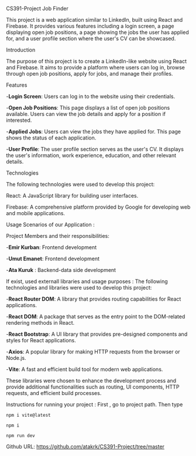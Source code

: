 CS391-Project
Job Finder

This project is a web application similar to LinkedIn, built using React and Firebase. It provides various features including a login screen, a page displaying open job positions, a page showing the jobs the user has applied for, and a user profile section where the user's CV can be showcased.

Introduction

The purpose of this project is to create a LinkedIn-like website using React and Firebase. It aims to provide a platform where users can log in, browse through open job positions, apply for jobs, and manage their profiles.

Features

-**Login Screen**: Users can log in to the website using their credentials.

-**Open Job Positions**: This page displays a list of open job positions available. Users can view the job details and apply for a position if interested.

-**Applied Jobs**: Users can view the jobs they have applied for. This page shows the status of each application.

-**User Profile**: The user profile section serves as the user's CV. It displays the user's information, work experience, education, and other relevant details.

Technologies

The following technologies were used to develop this project:

React: A JavaScript library for building user interfaces.

Firebase: A comprehensive platform provided by Google for developing web and mobile applications.

Usage Scenarios of our Application :

Project Members and their responsibilities:

-**Emir Kurban**: Frontend development 

-**Umut Emanet**: Frontend development 

-**Ata Kuruk** : Backend-data side development


If exist, used externall libraries and usage purposes : The following technologies and libraries were used to develop this project:

-**React Router DOM**: A library that provides routing capabilities for React applications.

-**React DOM**: A package that serves as the entry point to the DOM-related rendering methods in React.

-**React Bootstrap**: A UI library that provides pre-designed components and styles for React applications.

-**Axios**: A popular library for making HTTP requests from the browser or Node.js.

-**Vite**: A fast and efficient build tool for modern web applications.

These libraries were chosen to enhance the development process and provide additional functionalities such as routing, UI components, HTTP requests, and efficient build processes.

Instructions for running your project : First , go to project path. Then type
```
npm i vite@latest

npm i

npm run dev
```
Github URL: https://github.com/atakrk/CS391-Project/tree/master
